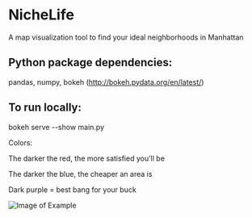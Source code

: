 # NicheLife
A map visualization tool to find your ideal neighborhoods in Manhattan

## Python package dependencies:
pandas, numpy, bokeh (http://bokeh.pydata.org/en/latest/)

## To run locally:
bokeh serve --show main.py

Colors: 


The darker the red, the more satisfied you'll be

The darker the blue, the cheaper an area is

Dark purple = best bang for your buck

![Image of Example](https://github.com/priya-vijay/NicheLife/blob/master/examples/NicheLife_example.png)

